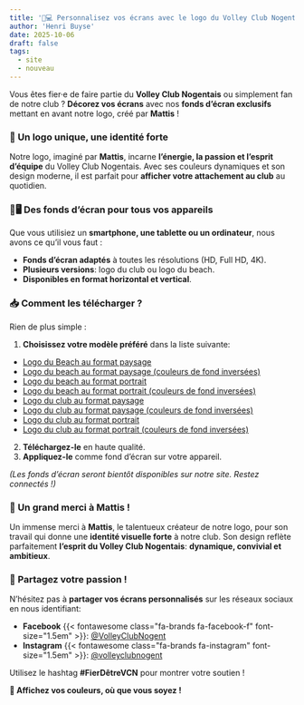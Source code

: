 ```yaml
---
title: '📱💻 Personnalisez vos écrans avec le logo du Volley Club Nogentais !'
author: 'Henri Buyse'
date: 2025-10-06
draft: false
tags:
  - site
  - nouveau
---
```


Vous êtes fier·e de faire partie du **Volley Club Nogentais** ou simplement fan de notre club ? **Décorez vos écrans**
avec nos **fonds d’écran exclusifs** mettant en avant notre logo, créé par **Mattis** !

<!--more-->

### 🎨 Un logo unique, une identité forte

Notre logo, imaginé par **Mattis**, incarne **l’énergie, la passion et l’esprit d’équipe** du Volley Club Nogentais.
Avec ses couleurs dynamiques et son design moderne, il est parfait pour **afficher votre attachement au club** au
quotidien.

### 📲🖥️ Des fonds d’écran pour tous vos appareils

Que vous utilisiez un **smartphone, une tablette ou un ordinateur**, nous avons ce qu’il vous faut :

- **Fonds d’écran adaptés** à toutes les résolutions (HD, Full HD, 4K).
- **Plusieurs versions**: logo du club ou logo du beach.
- **Disponibles en format horizontal et vertical**.

### 📥 Comment les télécharger ?

Rien de plus simple :

1. **Choisissez votre modèle préféré** dans la liste suivante:

- [Logo du Beach au format paysage](/media/nogent-logo-beach-landscape.png)
- [Logo du beach au format paysage (couleurs de fond inversées)](/media/nogent-logo-beach-landscape-inverted.png)
- [Logo du beach au format portrait](/media/nogent-logo-beach-portrait.png)
- [Logo du beach au format portrait (couleurs de fond inversées)](/media/nogent-logo-beach-portrait-inverted.png)
- [Logo du club au format paysage](/media/nogent-logo-landscape.png)
- [Logo du club au format paysage (couleurs de fond inversées)](/media/nogent-logo-landscape-inverted.png)
- [Logo du club au format portrait](/media/nogent-logo-portrait.png)
- [Logo du club au format portrait (couleurs de fond inversées)](/media/nogent-logo-portrait-inverted.png)

2. **Téléchargez-le** en haute qualité.
3. **Appliquez-le** comme fond d’écran sur votre appareil.

_(Les fonds d’écran seront bientôt disponibles sur notre site. Restez connectés !)_

### 💬 Un grand merci à Mattis !

Un immense merci à **Mattis**, le talentueux créateur de notre logo, pour son travail qui donne une **identité visuelle
forte** à notre club. Son design reflète parfaitement **l’esprit du Volley Club Nogentais**: **dynamique, convivial et
ambitieux**.

### 📢 Partagez votre passion !

N’hésitez pas à **partager vos écrans personnalisés** sur les réseaux sociaux en nous identifiant:

- **Facebook** {{< fontawesome class="fa-brands fa-facebook-f" font-size="1.5em" >}}:
  [@VolleyClubNogent](https://www.facebook.com/VolleyClubNogent/)
- **Instagram** {{< fontawesome class="fa-brands fa-instagram"  font-size="1.5em" >}}:
  [@volleyclubnogent](https://www.instagram.com/volleyclubnogent/)

Utilisez le hashtag **#FierDêtreVCN** pour montrer votre soutien !

**🏐 Affichez vos couleurs, où que vous soyez !**
